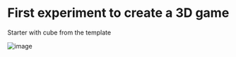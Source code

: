 # First experiment to create a 3D game
Starter with cube from the template

![image](https://user-images.githubusercontent.com/43671601/120115534-63d9e400-c184-11eb-9866-496cabdf307a.png)

